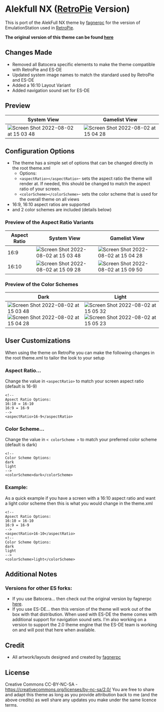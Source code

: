 # Alekfull NX ([RetroPie](https://retropie.org.uk/) Version)
This is port of the AlekFull NX theme by [fagnerpc](https://github.com/fagnerpc) for the version of EmulationStation used in [RetroPie](https://retropie.org.uk/).

**The original version of this theme can be found [here](https://github.com/fagnerpc/Alekfull-NX)**

## Changes Made 

- Removed all Batocera specific elements to make the theme compatible with RetroPie and ES-DE
- Updated system image names to match the standard used by RetroPie and ES-DE
- Added a 16:10 Layout Variant
- Added navigation sound set for ES-DE

## **Preview**

| System View | Gamelist View |
|----|----|
| ![Screen Shot 2022-08-02 at 15 03 48](https://user-images.githubusercontent.com/1454947/182453713-126cba24-3cb3-44d9-9a78-cf8e8f308035.png) | ![Screen Shot 2022-08-02 at 15 04 28](https://user-images.githubusercontent.com/1454947/182453747-bb54bdb7-9d10-4f01-b6ce-4141a6d59adf.png) |

## **Configuration Options**

- The theme has a simple set of options that can be changed directly in the root theme.xml 
   - Options:
   - `<aspectRatio></aspectRatio>`- sets the aspect ratio the theme will render at. If needed, this should be changed to match the aspect ratio of your screen.
   - `<colorScheme></colorScheme>`- sets the color scheme that is used for the overall theme on all views
- 16:9, 16:10 aspect ratios are supported
- and 2 color schemes are included (details below)

### Preview of the Aspect Ratio Variants

| Aspect Ratio | System View | Gamelist View |
|----|----|----|
| 16:9 | ![Screen Shot 2022-08-02 at 15 03 48](https://user-images.githubusercontent.com/1454947/182453713-126cba24-3cb3-44d9-9a78-cf8e8f308035.png) | ![Screen Shot 2022-08-02 at 15 04 28](https://user-images.githubusercontent.com/1454947/182453747-bb54bdb7-9d10-4f01-b6ce-4141a6d59adf.png) |
| 16:10 | ![Screen Shot 2022-08-02 at 15 09 28](https://user-images.githubusercontent.com/1454947/182454365-cf51b957-c1d9-41d8-88e3-2681c6847954.png) | ![Screen Shot 2022-08-02 at 15 09 50](https://user-images.githubusercontent.com/1454947/182454409-482cd851-f047-48ba-942b-d8db473dbc03.png) |

### Preview of the Color Schemes

| Dark | Light |
|----|----|
|![Screen Shot 2022-08-02 at 15 03 48](https://user-images.githubusercontent.com/1454947/182454885-23821245-8f6a-4cb0-a01c-cfc946b7682c.png) ![Screen Shot 2022-08-02 at 15 04 28](https://user-images.githubusercontent.com/1454947/182453747-bb54bdb7-9d10-4f01-b6ce-4141a6d59adf.png) | ![Screen Shot 2022-08-02 at 15 05 32](https://user-images.githubusercontent.com/1454947/182454981-2517ebe0-ab8f-4148-9a19-c710037f5f14.png) ![Screen Shot 2022-08-02 at 15 05 23](https://user-images.githubusercontent.com/1454947/182453915-5e68ead5-171d-4ff6-9cd1-f7b3b8cfafdb.png) |


## User Customizations
When using the theme on RetroPie you can make the following changes in the root theme.xml to tailor the look to your setup

### Aspect Ratio... 
Change the value in `<aspectRatio>` to match your screen aspect ratio (default is 16-9)
```
<!-- 
Apsect Ratio Options:
16:10 = 16-10
16:9 = 16-9
-->
<aspectRatio>16-9</aspectRatio>
```

### Color Scheme...
Change the value in `< colorScheme >` to match your preferred color scheme (default is dark)
```
<!-- 
Color Scheme Options:
dark
light
-->
<colorScheme>dark</colorScheme>
```

### Example:
As a quick example if you have a screen with a 16:10 aspect ratio and want a light color scheme then this is what you would change in the theme.xml

```
<!-- 
Apsect Ratio Options:
16:10 = 16-10
16:9 = 16-9
-->
<aspectRatio>16-10</aspectRatio>
<!-- 
Color Scheme Options:
dark
light
-->
<colorScheme>light</colorScheme>
```

## **Additional Notes**

### Versions for other ES forks:
* If you use Batocera... then check out the original version by fagnerpc [here](https://github.com/fagnerpc/Alekfull-NX).
* If you use ES-DE... then this version of the theme will work out of the box with that distribution.  When used with ES-DE the theme comes with additional support for navigation sound sets.  I'm also working on a version to support the 2.0 theme engine that the ES-DE team is working on and will post that here when available.  

## **Credit**
* All artwork/layouts designed and created by [fagnerpc](https://github.com/fagnerpc)

## **License**
Creative Commons CC-BY-NC-SA - https://creativecommons.org/licenses/by-nc-sa/2.0/
You are free to share and adapt this theme as long as you provide attribution back to me (and the above credits) as well share any updates you make under the same licence terms.
